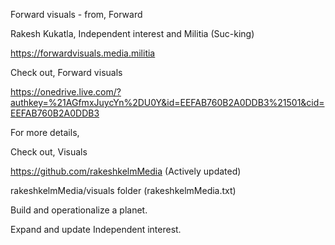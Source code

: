 Forward visuals - from, Forward

Rakesh Kukatla, Independent interest and Militia (Suc-king)

https://forwardvisuals.media.militia

Check out, Forward visuals

https://onedrive.live.com/?authkey=%21AGfmxJuycYn%2DU0Y&id=EEFAB760B2A0DDB3%21501&cid=EEFAB760B2A0DDB3

For more details, 

Check out, Visuals

https://github.com/rakeshkelmMedia (Actively updated)

rakeshkelmMedia/visuals folder (rakeshkelmMedia.txt)

Build and operationalize a planet. 

Expand and update Independent interest.

